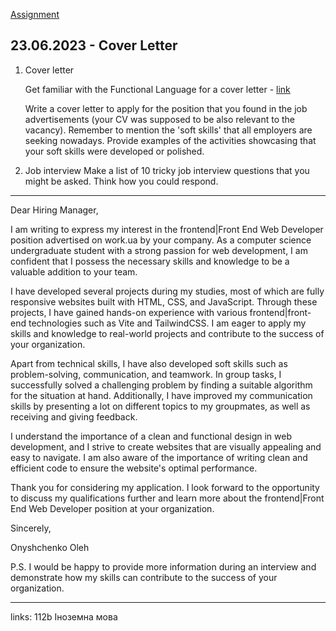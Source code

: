 [Assignment](https://classroom.google.com/u/0/c/NTUyMDU3MTE2MzY4/a/NTUzOTk4NjY4ODk4/details)

## 23.06.2023 - Cover Letter

1. Cover letter

   Get familiar with the Functional Language for a cover letter - [link](joplin://x-callback-url/openNote?id=c92a84fbbc124bad9a9cf70b9c2a8a13)

   Write a cover letter to apply for the position that you found in the job advertisements (your CV was supposed to be also relevant to the vacancy).
   Remember to mention the 'soft skills' that all employers are seeking nowadays.
   Provide examples of the activities showcasing that your soft skills were developed or polished.

2. Job interview
   Make a list of 10 tricky job interview questions that you might be asked. Think how you could respond.

---

Dear Hiring Manager,

I am writing to express my interest in the frontend|Front End Web Developer position advertised on work.ua by your company. As a computer science undergraduate student with a strong passion for web development, I am confident that I possess the necessary skills and knowledge to be a valuable addition to your team.

I have developed several projects during my studies, most of which are fully responsive websites built with HTML, CSS, and JavaScript. Through these projects, I have gained hands-on experience with various frontend|front-end technologies such as Vite and TailwindCSS. I am eager to apply my skills and knowledge to real-world projects and contribute to the success of your organization.

Apart from technical skills, I have also developed soft skills such as problem-solving, communication, and teamwork. In group tasks, I successfully solved a challenging problem by finding a suitable algorithm for the situation at hand. Additionally, I have improved my communication skills by presenting a lot on different topics to my groupmates, as well as receiving and giving feedback.

I understand the importance of a clean and functional design in web development, and I strive to create websites that are visually appealing and easy to navigate. I am also aware of the importance of writing clean and efficient code to ensure the website's optimal performance.

Thank you for considering my application. I look forward to the opportunity to discuss my qualifications further and learn more about the frontend|Front End Web Developer position at your organization.

Sincerely,

Onyshchenko Oleh

P.S. I would be happy to provide more information during an interview and demonstrate how my skills can contribute to the success of your organization.






---

links: 112b Іноземна мова

